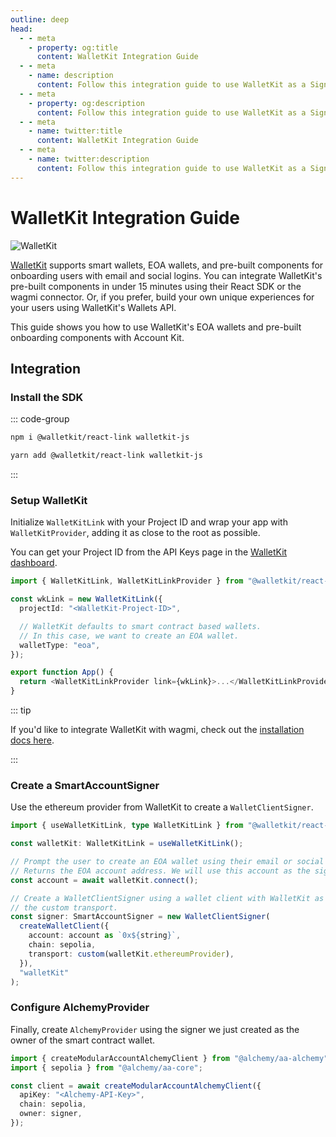 ```yaml
---
outline: deep
head:
  - - meta
    - property: og:title
      content: WalletKit Integration Guide
  - - meta
    - name: description
      content: Follow this integration guide to use WalletKit as a Signer with Account Kit, a vertically integrated stack for building apps that support ERC-4337.
  - - meta
    - property: og:description
      content: Follow this integration guide to use WalletKit as a Signer with Account Kit, a vertically integrated stack for building apps that support ERC-4337.
  - - meta
    - name: twitter:title
      content: WalletKit Integration Guide
  - - meta
    - name: twitter:description
      content: Follow this integration guide to use WalletKit as a Signer with Account Kit, a vertically integrated stack for building apps that support ERC-4337.
---
```


# WalletKit Integration Guide

![WalletKit](/images/walletkit-overview.png)

[WalletKit](https://walletkit.com) supports smart wallets, EOA wallets, and pre-built components for onboarding users
with email and social logins. You can integrate WalletKit's pre-built components in under 15 minutes using their React
SDK or the wagmi connector. Or, if you prefer, build your own unique experiences for your users using WalletKit's
Wallets API.

This guide shows you how to use WalletKit's EOA wallets and pre-built onboarding components with Account Kit.

## Integration

### Install the SDK

::: code-group

```bash [npm]
npm i @walletkit/react-link walletkit-js
```

```bash [yarn]
yarn add @walletkit/react-link walletkit-js
```

:::

### Setup WalletKit

Initialize `WalletKitLink` with your Project ID and wrap your app with `WalletKitProvider`, adding it as close to the
root as possible.

You can get your Project ID from the API Keys page in the [WalletKit dashboard](https://app.walletkit.com).

```ts
import { WalletKitLink, WalletKitLinkProvider } from "@walletkit/react-link";

const wkLink = new WalletKitLink({
  projectId: "<WalletKit-Project-ID>",

  // WalletKit defaults to smart contract based wallets.
  // In this case, we want to create an EOA wallet.
  walletType: "eoa",
});

export function App() {
  return <WalletKitLinkProvider link={wkLink}>...</WalletKitLinkProvider>;
}
```

::: tip

If you'd like to integrate WalletKit with wagmi, check out
the [installation docs here](https://docs.walletkit.com/link/installation).

:::

### Create a SmartAccountSigner

Use the ethereum provider from WalletKit to create a `WalletClientSigner`.

```ts
import { useWalletKitLink, type WalletKitLink } from "@walletkit/react-link";

const walletKit: WalletKitLink = useWalletKitLink();

// Prompt the user to create an EOA wallet using their email or social login.
// Returns the EOA account address. We will use this account as the signer.
const account = await walletKit.connect();

// Create a WalletClientSigner using a wallet client with WalletKit as
// the custom transport.
const signer: SmartAccountSigner = new WalletClientSigner(
  createWalletClient({
    account: account as `0x${string}`,
    chain: sepolia,
    transport: custom(walletKit.ethereumProvider),
  }),
  "walletKit"
);
```

### Configure AlchemyProvider

Finally, create `AlchemyProvider` using the signer we just created as the owner of the smart contract wallet.

```ts
import { createModularAccountAlchemyClient } from "@alchemy/aa-alchemy";
import { sepolia } from "@alchemy/aa-core";

const client = await createModularAccountAlchemyClient({
  apiKey: "<Alchemy-API-Key>",
  chain: sepolia,
  owner: signer,
});
```
